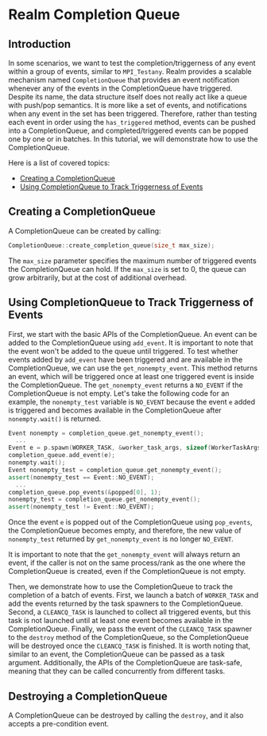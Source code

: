 # Realm Completion Queue

## Introduction
In some scenarios, we want to test the completion/triggerness of any event
within a group of events, similar to `MPI_Testany`. 
Realm provides a scalable mechanism named `CompletionQueue` that
provides an event notification whenever any of the events in the CompletionQueue have triggered.
Despite its name, the data structure itself does not really act like a queue with 
push/pop semantics. It is more like a set of events, and notifications 
when any event in the set has been triggered.
Therefore, rather than testing each
event in order using the `has_triggered` method, events can be pushed into a 
CompletionQueue, and completed/triggered events can be popped one by one or in batches.
In this tutorial, we will demonstrate how to use the CompletionQueue.

Here is a list of covered topics:

* [Creating a CompletionQueue](#creating-a-completionqueue)
* [Using CompletionQueue to Track Triggerness of Events](#using-completionqueue-to-track-triggerness-of-events)

## Creating a CompletionQueue

A CompletionQueue can be created by calling:
```c++
CompletionQueue::create_completion_queue(size_t max_size);
```
The `max_size` parameter specifies the maximum number of triggered 
events the CompletionQueue can hold. If the `max_size` is set to 0,
the queue can grow arbitrarily, but at the cost of additional overhead.

## Using CompletionQueue to Track Triggerness of Events

First, we start with the basic APIs of the CompletionQueue.
An event can be added to the CompletionQueue using `add_event`. 
It is important to note that the event won't be added to the queue until triggered.
To test whether events added by `add_event` have been triggered and 
are available in the CompletionQueue, we can use the `get_nonempty_event`.
This method returns an event, which will be triggered once 
at least one triggered event is inside the CompletionQueue. 
The `get_nonempty_event` returns a `NO_EVENT` if the CompletionQueue is not empty. 
Let's take the following code for an example, the `nonempty_test` variable is `NO_EVENT` 
because the event `e` added is triggered and becomes available in
the CompletionQueue after `nonempty.wait()` is returned.
```c++
Event nonempty = completion_queue.get_nonempty_event();
  ...
Event e = p.spawn(WORKER_TASK, &worker_task_args, sizeof(WorkerTaskArgs));
completion_queue.add_event(e);
nonempty.wait();
Event nonempty_test = completion_queue.get_nonempty_event();
assert(nonempty_test == Event::NO_EVENT);
  ...
completion_queue.pop_events(&popped[0], 1);
nonempty_test = completion_queue.get_nonempty_event();
assert(nonempty_test != Event::NO_EVENT);
```
Once the event `e` is popped out of the CompletionQueue using `pop_events`, 
the CompletionQueue becomes empty, and therefore, the new value of `nonempty_test` 
returned by `get_nonempty_event` is no longer `NO_EVENT`.

It is important to note that the `get_nonempty_event` will always return an event, 
if the caller is not on the same process/rank as 
the one where the CompletionQueue is created, even if the CompletionQueue
is not empty.

Then, we demonstrate how to use the CompletionQueue to track
the completion of a batch of events. First, we launch a 
batch of `WORKER_TASK` and add the events returned by the task spawners 
to the CompletionQueue. Second, a `CLEANCQ_TASK` is 
launched to collect all triggered events, but this task is not launched 
until at least one event becomes available in the CompletionQueue. 
Finally, we pass the event of the `CLEANCQ_TASK` spawner to the `destroy` 
method of the CompletionQueue, so the CompletionQueue will be destroyed 
once the `CLEANCQ_TASK` is finished. It is worth noting that, similar to an event, 
the CompletionQueue can be passed as a task argument. Additionally, 
the APIs of the CompletionQueue are task-safe, meaning that they can 
be called concurrently from different tasks.

## Destroying a CompletionQueue

A CompletionQueue can be destroyed by calling the `destroy`, and
it also accepts a pre-condition event.
